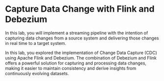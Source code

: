 # Capture Data Change with Flink and Debezium

In this lab, you will implement a streaming pipeline with the intention of capturing data changes from a source system and delivering those changes in real time to a target system. 

In this lab, you explored the implementation of Change Data Capture (CDC) using Apache Flink and Debezium. The combination of Debezium and Flink offers a powerful solution for capturing and processing data changes, making it easier to maintain consistency and derive insights from continuously evolving datasets.

